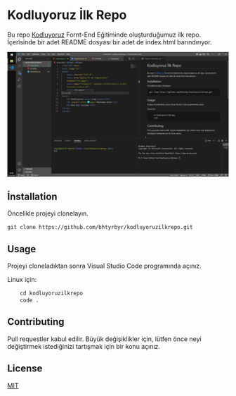 # Kodluyoruz İlk Repo

Bu repo [Kodluyoruz](https://www.kodluyoruz.org) Fornt-End Eğitiminde oluşturduğumuz ilk repo. İçerisinde bir adet README dosyası bir adet de index.html barındırıyor.

![First İmage](img/Capture.PNG)

## İnstallation

Öncelikle projeyi clonelayın. 

```
git clone https://github.com/bhtyrbyr/kodluyoruzilkrepo.git
```

## Usage 
Projeyi cloneladıktan sonra Visual Studio Code programında açınız.

Linux için:

```
    cd kodluyoruzilkrepo
    code .
```

## Contributing

Pull requestler kabul edilir. Büyük değişiklikler için, lütfen önce neyi değiştirmek istediğinizi tartışmak için bir konu açınız.

 ## License 

 [MIT](https://github.com/bhtyrbyr/kodluyoruzilkrepo/blob/main/LICENSE)